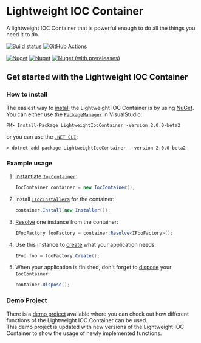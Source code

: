 # Lightweight IOC Container

A lightweight IOC Container that is powerful enough to do all the things you need it to do.  

[![Build status](https://ci.appveyor.com/api/projects/status/lekwuyh91oqrt6oc?svg=true)](https://ci.appveyor.com/project/SimonG96/lightweightioccontainer)
[![GitHub Actions](https://github.com/SimonG96/LightweightIocContainer/workflows/CI/badge.svg)](https://github.com/SimonG96/LightweightIocContainer/actions)

[![Nuget](https://img.shields.io/nuget/dt/LightweightIocContainer.svg?label=NuGet%20Downloads&logo=NuGet)](https://www.nuget.org/packages/LightweightIocContainer/)
[![Nuget](https://img.shields.io/nuget/v/LightweightIocContainer.svg?label=NuGet%20Version&logo=NuGet)](https://www.nuget.org/packages/LightweightIocContainer/)
[![Nuget (with prereleases)](https://img.shields.io/nuget/vpre/LightweightIocContainer.svg?label=NuGet%20Pre-Release&logo=NuGet)](https://www.nuget.org/packages/LightweightIocContainer/)

## Get started with the Lightweight IOC Container

### How to install

The easiest way to [install](https://github.com/SimonG96/LightweightIocContainer/wiki/Install-Lightweight-IOC-Container) the Lightweight IOC Container is by using [NuGet](https://www.nuget.org/packages/LightweightIocContainer/).  
You can either use the [`PackageManager`](https://github.com/SimonG96/LightweightIocContainer/wiki/Install-Lightweight-IOC-Container#packagemanager) in VisualStudio:

```PM
PM> Install-Package LightweightIocContainer -Version 2.0.0-beta2
```

or you can use the [`.NET CLI`](https://github.com/SimonG96/LightweightIocContainer/wiki/Install-Lightweight-IOC-Container#net-cli):

```.net
> dotnet add package LightweightIocContainer --version 2.0.0-beta2
```

### Example usage

  1. [Instantiate `IocContainer`](https://github.com/SimonG96/LightweightIocContainer/wiki/Simple-Usage-of-Lightweight-IOC-Container#instantiate-container):
  
      ```c#
      IocContainer container = new IocContainer();
      ```

  2. Install [`IIocInstaller`s](https://github.com/SimonG96/LightweightIocContainer/wiki/IIocInstaller) for the container:

      ```c#
      container.Install(new Installer());
      ```

  3. [Resolve](https://github.com/SimonG96/LightweightIocContainer/wiki/Simple-Usage-of-Lightweight-IOC-Container#resolving-instances) one instance from the container:

      ```c#
      IFooFactory fooFactory = container.Resolve<IFooFactory>();
      ```

  4. Use this instance to [create](https://github.com/SimonG96/LightweightIocContainer/wiki/Advanced-Usage-of-Lightweight-IOC-Container#use-factories-to-resolve-instances) what your application needs:

      ```c#
      IFoo foo = fooFactory.Create();
      ```

  5. When your application is finished, don't forget to [dispose](https://github.com/SimonG96/LightweightIocContainer/wiki/Simple-Usage-of-Lightweight-IOC-Container#Disposing-Container) your `IocContainer`:

      ```c#
      container.Dispose();
      ```

### Demo Project

There is a [demo project][demoProjectLink] available where you can check out how different functions of the Lightweight IOC Container can be used.  
This demo project is updated with new versions of the Lightweight IOC Container to show the usage of newly implemented functions.

[demoProjectLink]: https://github.com/SimonG96/LightweightIocContainer_Example
